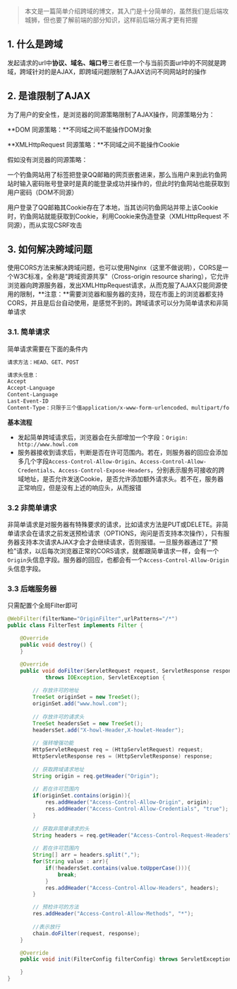 > 本文是一篇简单介绍跨域的博文，其入门是十分简单的，虽然我们是后端攻城狮，但也要了解前端的部分知识，这样前后端分离才更有把握





## 1. 什么是跨域

发起请求的url中**协议、域名、端口号**三者任意一个与当前页面url中的不同就是跨域，跨域针对的是AJAX，即跨域问题限制了AJAX访问不同网站时的操作







## 2. 是谁限制了AJAX

为了用户的安全性，是浏览器的同源策略限制了AJAX操作，同源策略分为：



**DOM 同源策略：**不同域之间不能操作DOM对象

**XMLHttpRequest 同源策略：**不同域之间不能操作Cookie





假如没有浏览器的同源策略：

一个钓鱼网站用了<frame>标签把登录QQ邮箱的网页嵌套进来，那么当用户来到此钓鱼网站时输入密码账号登录时是真的能登录成功并操作的，但此时钓鱼网站也能获取到用户密码（DOM不同源）



用户登录了QQ邮箱其Cookie存在了本地，当其访问钓鱼网站并带上该Cookie时，钓鱼网站就能获取到Cookie，利用Cookie来伪造登录（XMLHttpRequest 不同源），而从实现CSRF攻击









## 3. 如何解决跨域问题

使用CORS方法来解决跨域问题，也可以使用Nginx（这里不做说明），CORS是一个W3C标准，全称是"跨域资源共享"（Cross-origin resource sharing），它允许浏览器向跨源服务器，发出XMLHttpRequest请求，从而克服了AJAX只能同源使用的限制，**注意：**需要浏览器和服务器的支持，现在市面上的浏览器都支持CORS，并且是后台自动使用，是感觉不到的。跨域请求可以分为简单请求和非简单请求





### 3.1. 简单请求

简单请求需要在下面的条件内

```xml
请求方法：HEAD、GET、POST

请求头信息：
Accept
Accept-Language
Content-Language
Last-Event-ID
Content-Type：只限于三个值application/x-www-form-urlencoded、multipart/form-data、text/plain
```



**基本流程**

* 发起简单跨域请求后，浏览器会在头部增加一个字段：`Origin: http://www.howl.com`
* 服务器接收到请求后，判断是否在许可范围内。若在，则服务器的回应会添加多几个字段`Access-Control-Allow-Origin`、`Access-Control-Allow-Credentials`、`Access-Control-Expose-Headers`，分别表示服务可接收的跨域地址，是否允许发送Cookie，是否允许添加额外请求头。若不在，服务器正常响应，但是没有上述的响应头，从而报错





### 3.2 非简单请求

非简单请求是对服务器有特殊要求的请求，比如请求方法是PUT或DELETE。非简单请求会在请求之前发送预检请求（OPTIONS，询问是否支持本次操作），只有服务器支持本次请求AJAX才会才会继续请求，否则报错。一旦服务器通过了"预检"请求，以后每次浏览器正常的CORS请求，就都跟简单请求一样，会有一个`Origin`头信息字段。服务器的回应，也都会有一个`Access-Control-Allow-Origin`头信息字段。















### 3.3 后端服务器

只需配置个全局Filter即可



```java
@WebFilter(filterName="OriginFilter",urlPatterns="/*")
public class FilterTest implements Filter {

	@Override
	public void destroy() {
	}

	@Override
	public void doFilter(ServletRequest request, ServletResponse response, FilterChain chain)
			throws IOException, ServletException {
		
		// 存放许可的地址
		TreeSet originSet = new TreeSet();
		originSet.add("www.howl.com");
		
		// 存放许可的请求头
		TreeSet headersSet = new TreeSet();
		headersSet.add("X-howl-Header,X-howlet-Header");
		
		// 强转增强功能
		HttpServletRequest req = (HttpServletRequest) request;
		HttpServletResponse res = (HttpServletResponse) response;
        
		// 获取跨域请求地址
		String origin = req.getHeader("Origin");
		
		// 若在许可范围内
        if(originSet.contains(origin)){
        	res.addHeader("Access-Control-Allow-Origin", origin);
        	res.addHeader("Access-Control-Allow-Credentials", "true");
        }
        
        // 获取非简单请求的头
        String headers = req.getHeader("Access-Control-Request-Headers");
        
        // 若在许可范围内
        String[] arr = headers.split(",");
        for(String value : arr){
        	if(!headersSet.contains(value.toUpperCase())){
        		break;
        	}
        	res.addHeader("Access-Control-Allow-Headers", headers); 
        }

        // 预检许可的方法
        res.addHeader("Access-Control-Allow-Methods", "*");
        
		//表示放行
		chain.doFilter(request, response);
	}

	@Override
	public void init(FilterConfig filterConfig) throws ServletException {

	}
}
```









